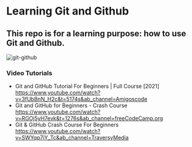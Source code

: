 # Learning Git and Github

## This repo is for a learning purpose: how to use Git and Github.

![git-github](https://user-images.githubusercontent.com/10977307/132852439-9707c581-b5ac-431d-b82d-a094a6085dea.jpeg)

### Video Tutorials

- Git and GitHub Tutorial For Beginners | Full Course [2021] https://www.youtube.com/watch?v=3fUbBnN_H2c&t=5174s&ab_channel=Amigoscode
- Git and GitHub for Beginners - Crash Course https://www.youtube.com/watch?v=RGOj5yH7evk&t=1276s&ab_channel=freeCodeCamp.org
- Git & GitHub Crash Course For Beginners https://www.youtube.com/watch?v=SWYqp7iY_Tc&ab_channel=TraversyMedia

